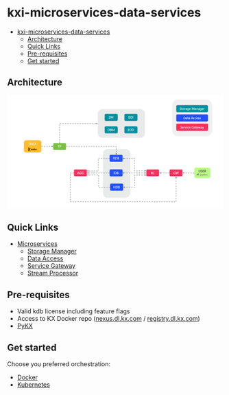 # kxi-microservices-data-services
- [kxi-microservices-data-services](#kxi-microservices-data-services)
  - [Architecture](#architecture)
  - [Quick Links](#quick-links)
  - [Pre-requisites](#pre-requisites)
  - [Get started](#get-started)

## Architecture
![Architecture](img/arch_diagram.png)

## Quick Links
* [Microservices](https://code.kx.com/insights/microservices)
  * [Storage Manager](https://code.kx.com/insights/microservices/storage-manager/introduction.html)
  * [Data Access](https://code.kx.com/insights/microservices/data-access/introduction.html)
  * [Service Gateway](https://code.kx.com/insights/microservices/data-access/introduction_sg.html)
  * [Stream Processor](https://code.kx.com/insights/microservices/stream-processor/index.html)

## Pre-requisites
* Valid kdb license including feature flags
* Access to KX Docker repo ([nexus.dl.kx.com](https://nexus.dl.kx.com) / [registry.dl.kx.com](registry.dl.kx.com))
* [PyKX](https://code.kx.com/pykx)

## Get started
Choose you preferred orchestration:
* [Docker](docker)
* [Kubernetes](kubernetes)
